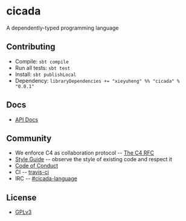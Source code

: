# cicada

A dependently-typed programming language

## Contributing

- Compile: `sbt compile`
- Run all tests: `sbt test`
- Install: `sbt publishLocal`
- Dependency: `libraryDependencies += "xieyuheng" %% "cicada" % "0.0.1"`

## Docs

- [API Docs](https://cicada.xieyuheng.now.sh/xieyuheng/cicada/index.html)

## Community

- We enforce C4 as collaboration protocol -- [The C4 RFC](https://rfc.zeromq.org/spec:42/C4)
- [Style Guide](STYLE-GUIDE.md) -- observe the style of existing code and respect it
- [Code of Conduct](CODE-OF-CONDUCT.md)
- CI -- [travis-ci](https://travis-ci.org/xieyuheng/cicada)
- IRC -- [#cicada-language](https://kiwiirc.com/nextclient/irc.freenode.net/#cicada-language)

## License

- [GPLv3](LICENSE)
